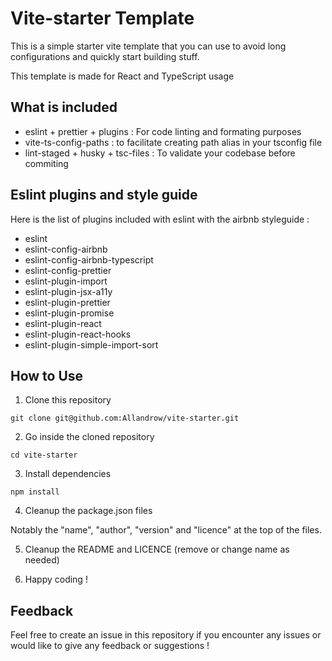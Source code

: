# Vite-starter Template

This is a simple starter vite template that you can use to avoid long configurations and quickly start building stuff.

This template is made for React and TypeScript usage

## What is included

- eslint + prettier + plugins : For code linting and formating purposes
- vite-ts-config-paths : to facilitate creating path alias in your tsconfig file
- lint-staged + husky + tsc-files : To validate your codebase before commiting

## Eslint plugins and style guide

Here is the list of plugins included with eslint with the airbnb styleguide :

- eslint
- eslint-config-airbnb
- eslint-config-airbnb-typescript
- eslint-config-prettier
- eslint-plugin-import
- eslint-plugin-jsx-a11y
- eslint-plugin-prettier
- eslint-plugin-promise
- eslint-plugin-react
- eslint-plugin-react-hooks
- eslint-plugin-simple-import-sort


## How to Use

1. Clone this repository

```shell
git clone git@github.com:Allandrow/vite-starter.git
```

2. Go inside the cloned repository

```shell
cd vite-starter
```

3. Install dependencies

```shell
npm install
```

4. Cleanup the package.json files

Notably the "name", "author", "version" and "licence" at the top of the files.

5. Cleanup the README and LICENCE (remove or change name as needed)

6. Happy coding !

## Feedback

Feel free to create an issue in this repository if you encounter any issues or would like to give any feedback or suggestions !
